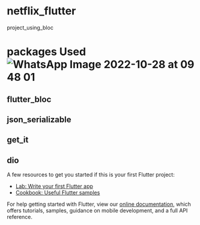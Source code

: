 # netflix_flutter

project_using_bloc

# packages Used![WhatsApp Image 2022-10-28 at 09 48 01](https://user-images.githubusercontent.com/91565180/198501496-dc108fa3-e119-4f5f-be7d-b5d419a3a6d8.jpeg)


## flutter_bloc
## json_serializable
## get_it
## dio

A few resources to get you started if this is your first Flutter project:

- [Lab: Write your first Flutter app](https://flutter.dev/docs/get-started/codelab)
- [Cookbook: Useful Flutter samples](https://flutter.dev/docs/cookbook)

For help getting started with Flutter, view our
[online documentation](https://flutter.dev/docs), which offers tutorials,
samples, guidance on mobile development, and a full API reference.
